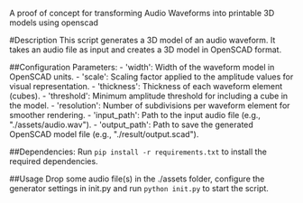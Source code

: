 A proof of concept for transforming Audio Waveforms into printable 3D models using openscad

#Description
This script generates a 3D model of an audio waveform.
It takes an audio file as input and creates a 3D model in OpenSCAD format.

##Configuration Parameters:
    - 'width': Width of the waveform model in OpenSCAD units.
    - 'scale': Scaling factor applied to the amplitude values for visual representation.
    - 'thickness': Thickness of each waveform element (cubes).
    - 'threshold': Minimum amplitude threshold for including a cube in the model.
    - 'resolution': Number of subdivisions per waveform element for smoother rendering.
    - 'input_path': Path to the input audio file (e.g., "./assets/audio.wav").
    - 'output_path': Path to save the generated OpenSCAD model file (e.g., "./result/output.scad").

##Dependencies:
Run `pip install -r requirements.txt` to install the required dependencies.

##Usage
Drop some audio file(s) in the ./assets folder, configure the generator settings in init.py and run `python init.py` to start the script.
